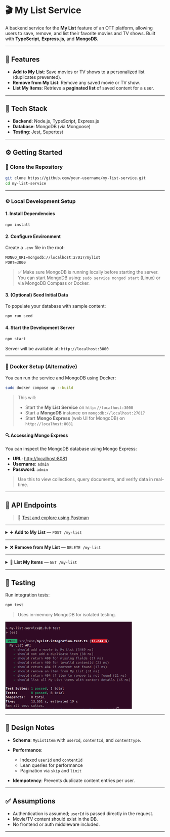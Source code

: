 
# 🎬 My List Service

A backend service for the **My List** feature of an OTT platform, allowing users to save, remove, and list their favorite movies and TV shows. Built with **TypeScript**, **Express.js**, and **MongoDB**.

---

## 🌟 Features

* **Add to My List**: Save movies or TV shows to a personalized list (duplicates prevented).
* **Remove from My List**: Remove any saved movie or TV show.
* **List My Items**: Retrieve a **paginated list** of saved content for a user.

---

## 🧰 Tech Stack

* **Backend**: Node.js, TypeScript, Express.js
* **Database**: MongoDB (via Mongoose)
* **Testing**: Jest, Supertest

---

## ⚙️ Getting Started

### 🔗 Clone the Repository

```bash
git clone https://github.com/your-username/my-list-service.git
cd my-list-service
```

---

### ⚙️ Local Development Setup

#### 1. Install Dependencies

```bash
npm install
```

#### 2. Configure Environment

Create a `.env` file in the root:

```env
MONGO_URI=mongodb://localhost:27017/mylist
PORT=3000
```

> ✅ Make sure MongoDB is running locally before starting the server.
> You can start MongoDB using: `sudo service mongod start` (Linux) or via MongoDB Compass or Docker.

#### 3. (Optional) Seed Initial Data

To populate your database with sample content:

```bash
npm run seed
```

#### 4. Start the Development Server

```bash
npm start
```

Server will be available at: `http://localhost:3000`

---

### 🐳 Docker Setup (Alternative)

You can run the service and MongoDB using Docker:

```bash
sudo docker compose up --build
```

> This will:
>
> * Start the **My List Service** on `http://localhost:3000`
> * Start a **MongoDB** instance on `mongodb://localhost:27017`
> * Start **Mongo Express** (web UI for MongoDB) on `http://localhost:8081`

#### 🔍 Accessing Mongo Express

You can inspect the MongoDB database using Mongo Express:

* **URL**: [http://localhost:8081](http://localhost:8081)
* **Username**: `admin`
* **Password**: `admin`

> Use this to view collections, query documents, and verify data in real-time.



---

## 📮 API Endpoints

> 🧪 [Test and explore using Postman](https://planetary-spaceship-400818.postman.co/workspace/My-Workspace~9e1f99bd-1459-4606-845e-90fb9beac374/collection/23805380-912f0ac0-e490-48e4-8335-362e9c2dd5e0?action=share&creator=23805380)

---

<details>
<summary>➕ <strong>Add to My List</strong> — <code>POST /my-list</code></summary>

**Request Body:**

```json
{
  "userId": "<userId>",
  "contentId": "<contentId>",
  "contentType": "movie" // or "tvshow"
}
```

**Sample Responses:**

<img src="Test_result/Add_to_list_success.png" width="400"/>
<img src="Test_result/add_to_list_tvShow.png" width="400"/>
<img src="Test_result/Duplicate_item_status.png" width="400"/>

</details>

---

<details>
<summary>❌ <strong>Remove from My List</strong> — <code>DELETE /my-list</code></summary>

**Request Body:**

```json
{
  "userId": "<userId>",
  "contentId": "<contentId>"
}
```

**Sample Responses:**

<img src="Test_result/remove_from_list_test_200.png" width="400"/>
<img src="Test_result/trying_to_remove_deleted_item_again.png" width="400"/>

</details>

---

<details>
<summary>📃 <strong>List My Items</strong> — <code>GET /my-list</code></summary>

**Query Parameters:**

* `userId`: Required
* `page`: Page number (default: 1)
* `limit`: Items per page (default: 10)

**Example:**

```
GET /my-list?userId=6655f5be23b0d1a0e3cfa567&page=1&limit=10
```

**Sample Response:**

<img src="Test_result/my-list-with-custom-pagination.png" width="400"/>

</details>

---

## 🧪 Testing

Run integration tests:

```bash
npm test
```

> Uses in-memory MongoDB for isolated testing.

<img src="Test_result/jest-tests.png" width="400"/>

---

## 📐 Design Notes

* **Schema**: `MyListItem` with `userId`, `contentId`, and `contentType`.
* **Performance**:

  * Indexed `userId` and `contentId`
  * Lean queries for performance
  * Pagination via `skip` and `limit`
* **Idempotency**: Prevents duplicate content entries per user.

---

## ✅ Assumptions

* Authentication is assumed; `userId` is passed directly in the request.
* Movie/TV content should exist in the DB.
* No frontend or auth middleware included.

---
